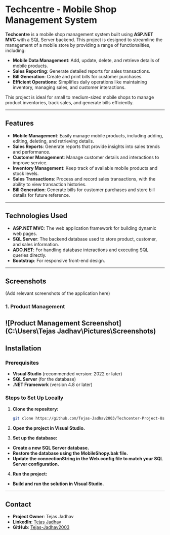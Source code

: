 # Techcentre - Mobile Shop Management System

**Techcentre** is a mobile shop management system built using **ASP.NET MVC** with a SQL Server backend. This project is designed to streamline the management of a mobile store by providing a range of functionalities, including:

- **Mobile Data Management**: Add, update, delete, and retrieve details of mobile products.
- **Sales Reporting**: Generate detailed reports for sales transactions.
- **Bill Generation**: Create and print bills for customer purchases.
- **Efficient Operations**: Simplifies daily operations like maintaining inventory, managing sales, and customer interactions.

This project is ideal for small to medium-sized mobile shops to manage product inventories, track sales, and generate bills efficiently.

---

## Features

- **Mobile Management**: Easily manage mobile products, including adding, editing, deleting, and retrieving details.
- **Sales Reports**: Generate reports that provide insights into sales trends and performance.
- **Customer Management**: Manage customer details and interactions to improve service.
- **Inventory Management**: Keep track of available mobile products and stock levels.
- **Sales Transactions**: Process and record sales transactions, with the ability to view transaction histories.
- **Bill Generation**: Generate bills for customer purchases and store bill details for future reference.

---

## Technologies Used

- **ASP.NET MVC**: The web application framework for building dynamic web pages.
- **SQL Server**: The backend database used to store product, customer, and sales information.
- **ADO.NET**: For handling database interactions and executing SQL queries directly.
- **Bootstrap**: For responsive front-end design.

---

## Screenshots

(Add relevant screenshots of the application here)
### 1. Product Management
![Product Management Screenshot](C:\Users\Tejas Jadhav\Pictures\Screenshots)
---

## Installation

### Prerequisites

- **Visual Studio** (recommended version: 2022 or later)
- **SQL Server** (for the database)
- **.NET Framework** (version 4.8 or later)

### Steps to Set Up Locally

1. **Clone the repository:**

   ```bash
   git clone https://github.com/Tejas-Jadhav2003/Techcenter-Project-Using-Asp.Net-MVC.git
2. **Open the project in Visual Studio.**
3. **Set up the database:**
   
- **Create a new SQL Server database.**
- **Restore the database using the MobileShopy.bak file.**
- **Update the connectionString in the Web.config file to match your SQL Server configuration.**
4. **Run the project:**

- **Build and run the solution in Visual Studio.**

---

## Contact

- **Project Owner**: Tejas Jadhav
- **LinkedIn**: [Tejas Jadhav](https://www.linkedin.com/in/tejas-jadhav-aa11a4252/)
- **GitHub**: [Tejas-Jadhav2003](https://github.com/Tejas-Jadhav2003)
